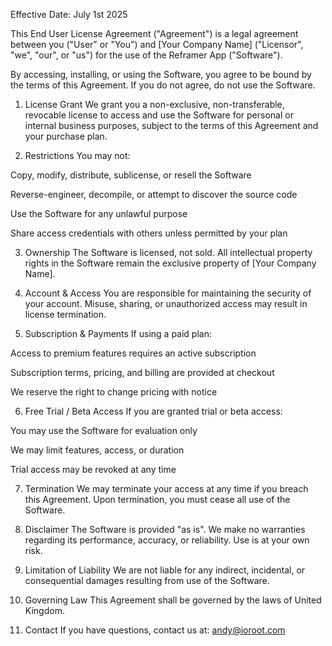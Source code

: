 Effective Date: July 1st 2025

This End User License Agreement ("Agreement") is a legal agreement between you ("User" or "You") and [Your Company Name] ("Licensor", "we", "our", or "us") for the use of the Reframer App ("Software").

By accessing, installing, or using the Software, you agree to be bound by the terms of this Agreement. If you do not agree, do not use the Software.


1. License Grant
We grant you a non-exclusive, non-transferable, revocable license to access and use the Software for personal or internal business purposes, subject to the terms of this Agreement and your purchase plan.

2. Restrictions
You may not:

Copy, modify, distribute, sublicense, or resell the Software

Reverse-engineer, decompile, or attempt to discover the source code

Use the Software for any unlawful purpose

Share access credentials with others unless permitted by your plan

3. Ownership
The Software is licensed, not sold. All intellectual property rights in the Software remain the exclusive property of [Your Company Name].

4. Account & Access
You are responsible for maintaining the security of your account. Misuse, sharing, or unauthorized access may result in license termination.

5. Subscription & Payments
If using a paid plan:

Access to premium features requires an active subscription

Subscription terms, pricing, and billing are provided at checkout

We reserve the right to change pricing with notice

6. Free Trial / Beta Access
If you are granted trial or beta access:

You may use the Software for evaluation only

We may limit features, access, or duration

Trial access may be revoked at any time

7. Termination
We may terminate your access at any time if you breach this Agreement. Upon termination, you must cease all use of the Software.

8. Disclaimer
The Software is provided "as is". We make no warranties regarding its performance, accuracy, or reliability. Use is at your own risk.

9. Limitation of Liability
We are not liable for any indirect, incidental, or consequential damages resulting from use of the Software.

10. Governing Law
This Agreement shall be governed by the laws of United Kingdom.

11. Contact
If you have questions, contact us at: andy@ioroot.com

